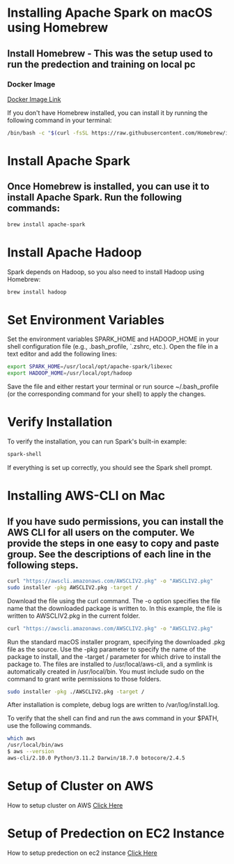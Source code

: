 # Installing Apache Spark on macOS using Homebrew

## Install Homebrew - This was the setup used to run the predection and training on local pc

### Docker Image
[Docker Image Link](https://hub.docker.com/r/mehtadr/cloud_assignment_2)

If you don't have Homebrew installed, you can install it by running the following command in your terminal:

```bash
/bin/bash -c "$(curl -fsSL https://raw.githubusercontent.com/Homebrew/install/HEAD/install.sh)"
```

# Install Apache Spark
## Once Homebrew is installed, you can use it to install Apache Spark. Run the following commands:

```bash
brew install apache-spark
```

# Install Apache Hadoop

Spark depends on Hadoop, so you also need to install Hadoop using Homebrew:

```bash
brew install hadoop
```

# Set Environment Variables

Set the environment variables SPARK_HOME and HADOOP_HOME in your shell configuration file (e.g., .bash_profile, `.zshrc, etc.). Open the file in a text editor and add the following lines:

```bash
export SPARK_HOME=/usr/local/opt/apache-spark/libexec
export HADOOP_HOME=/usr/local/opt/hadoop
```

Save the file and either restart your terminal or run source ~/.bash_profile (or the corresponding command for your shell) to apply the changes.

# Verify Installation

To verify the installation, you can run Spark's built-in example:

```bash
spark-shell
```

If everything is set up correctly, you should see the Spark shell prompt.


# Installing AWS-CLI on Mac

## If you have sudo permissions, you can install the AWS CLI for all users on the computer. We provide the steps in one easy to copy and paste group. See the descriptions of each line in the following steps.

```bash
curl "https://awscli.amazonaws.com/AWSCLIV2.pkg" -o "AWSCLIV2.pkg"
sudo installer -pkg AWSCLIV2.pkg -target /
```

Download the file using the curl command. The -o option specifies the file name that the downloaded package is written to. In this example, the file is written to AWSCLIV2.pkg in the current folder.

```bash
curl "https://awscli.amazonaws.com/AWSCLIV2.pkg" -o "AWSCLIV2.pkg"
```

Run the standard macOS installer program, specifying the downloaded .pkg file as the source. Use the -pkg parameter to specify the name of the package to install, and the -target / parameter for which drive to install the package to. The files are installed to /usr/local/aws-cli, and a symlink is automatically created in /usr/local/bin. You must include sudo on the command to grant write permissions to those folders.

```bash
sudo installer -pkg ./AWSCLIV2.pkg -target /
```
After installation is complete, debug logs are written to /var/log/install.log.

To verify that the shell can find and run the aws command in your $PATH, use the following commands.

```bash
which aws
/usr/local/bin/aws 
$ aws --version
aws-cli/2.10.0 Python/3.11.2 Darwin/18.7.0 botocore/2.4.5
```

# Setup of Cluster on AWS

How to setup cluster on AWS [Click Here](https://github.com/dm0927/Cloud-Assignment-2/blob/main/readme/training.md)

# Setup of Predection on EC2 Instance

How to setup predection on ec2 instance [Click Here](https://github.com/dm0927/Cloud-Assignment-2/blob/main/readme/prediction.md)